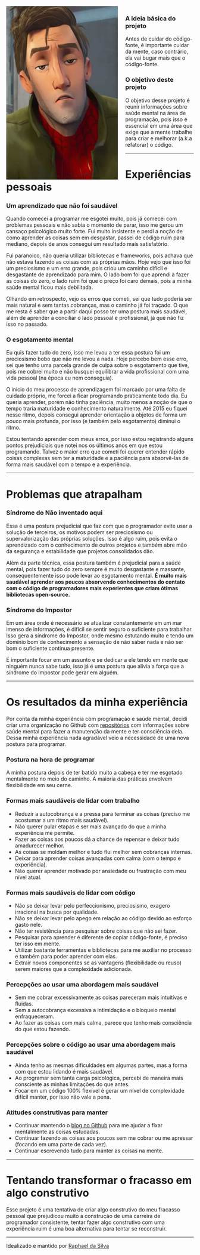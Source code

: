 <img src="./logo.jpg" width="300" style="float: left; margin-right: 20px">

### A ideia básica do projeto

Antes de cuidar do código-fonte, é importante cuidar da mente, caso contrário, ela vai bugar mais que o código-fonte.

### O objetivo deste projeto

O objetivo desse projeto é reunir informações sobre saúde mental na área de programação, pois isso é essencial em uma área que exige que a mente trabalhe para criar e melhorar (a.k.a refatorar) o código.

***

# Experiências pessoais

### Um aprendizado que não foi saudável

Quando comecei a programar me esgotei muito, pois já comecei com problemas pessoais
e não sabia o momento de parar, isso me
gerou um cansaço psicológico muito forte. Fui muito insistente e perdi a noção de
como aprender as coisas sem em desgastar, passei de código ruim para mediano, depois
de anos consegui um resultado mais satisfatório.

Fui paranoico, não queria utilizar bibliotecas e frameworks, pois achava que não estava
fazendo as coisas com as próprias mãos. Hoje vejo que isso foi um preciosismo e um erro grande, pois criou um caminho difícil e desgastante de aprendizado para mim. O lado bom
foi que aprendi a fazer as coisas do zero, o lado ruim foi que o preço foi caro demais, pois
a minha saúde mental ficou mais debilitada.

Olhando em retrospecto, vejo os erros que cometi, sei que tudo poderia ser mais natural e
sem tantas cobranças, mas o caminho já foi traçado. O que me resta é saber que a partir 
daqui posso ter uma postura mais saudável, além de aprender a
conciliar o lado pessoal e profissional, já que não fiz isso no passado.

### O esgotamento mental

Eu quis fazer tudo do zero, isso me levou a ter essa postura foi um preciosismo bobo que
não me levou a nada. Hoje percebo bem esse erro, sei que tenho uma parcela grande de
culpa sobre o esgotamento que tive, pois me cobrei muito e não busquei equilibrar a vida
profissional com uma vida pessoal (na época eu nem conseguia).

O início do meu processo de aprendizagem foi marcado por uma falta de cuidado próprio,
me forcei a ficar programando praticamente todo dia. Eu queria aprender, porém não
tinha paciência, muito menos a noção de que o tempo traria maturidade e conhecimento
naturalmente. Até 2015 eu fiquei nesse ritmo, depois consegui aprender orientação a
objetos de forma um pouco mais profunda, por isso (e também pelo esgotamento) diminui
o ritmo.

Estou tentando aprender com meus erros, por isso estou registrando alguns pontos
prejudiciais que notei nos os últimos anos em que estou programando. Talvez o maior
erro que cometi foi querer entender rápido coisas complexas sem ter a maturidade e a
paciência para absorvê-las de forma mais saudável com o tempo e a experiência.

***

# Problemas que atrapalham

### Síndrome do Não inventado aqui

Essa é uma postura prejudicial que faz com que o programador evite usar a solução de terceiros, os motivos podem ser preciosismo ou supervalorização das próprias soluções. Isso é algo ruim, pois evita o aprendizado com o conhecimento de outros projetos e também abre mão da segurança e estabilidade que projetos consolidados dão.

Além da parte técnica, essa postura também é prejudicial para a saúde mental, pois fazer tudo do zero sempre é muito desgastante e massante, consequentemente isso pode levar ao esgotamento mental. **É muito mais saudável aprender aos poucos absorvendo conhecimentos do contato com o código de programadores mais experientes que criam ótimas bibliotecas open-source.**

### Síndrome do Impostor

Em um área onde é necessário se atualizar constantemente em um mar imenso de informações, é difícil se sentir seguro o suficiente para trabalhar. Isso gera a síndrome do Impostor, onde mesmo estutando muito e tendo um domínio bom de conhecimento a sensação de não saber nada e não ser bom o suficiente continua presente.

É importante focar em um assunto e se dedicar a ele tendo em mente que ninguém nunca sabe tudo, isso já é uma postura que alivia a força que a síndrome do impostor pode gerar em alguém.

***

# Os resultados da minha experiência

Por conta da minha experiência com programação e saúde mental, decidi criar uma organização no Github com [repositórios](https://github.com/programador-cansado) com informações sobre saúde mental para fazer a manutenção da mente e ter consciência dela. Dessa minha experiência nada agradável veio a necessidade de uma nova postura para programar.

### Postura na hora de programar

A minha postura depois de ter batido muito a cabeça e ter me esgotado mentalmente no meio do caminho. A maioria das práticas envolvem flexibilidade em seu cerne.

### Formas mais saudáveis de lidar com trabalho

* Reduzir a autocobrança e a pressa para terminar as coisas (preciso me acostumar a um ritmo mais saudável).
* Não querer pular etapas e ser mais avançado do que a minha experiência me permite.
* Fazer as coisas aos poucos dá a chance de repensar e deixar tudo amadurecer melhor.
* As coisas se moldam melhor e tudo flui melhor sem cobranças internas.
* Deixar para aprender coisas avançadas com calma (com o tempo e experiência).
* Não querer aprender motivado por ansiedade ou frustração com meu nível atual.

### Formas mais saudáveis de lidar com código

* Não se deixar levar pelo perfeccionismo, preciosismo, exagero irracional na busca por qualidade.
* Não se deixar levar pelo apego em relação ao código devido ao esforço gasto nele.
* Não ter resistência para pesquisar sobre coisas que não sei fazer.
* Pesquisar para aprender é diferente de copiar código-fonte, é preciso ter isso em mente.
* Utilizar bastante ferramentas e bibliotecas para me auxíliar no processo e também para poder aprender com elas.
* Extrair novos componentes se as vantagens (flexibilidade ou reuso) serem maiores que a complexidade adicionada.

### Percepções ao usar uma abordagem mais saudável

* Sem me cobrar excessivamente as coisas pareceram mais intuitívas e fluidas.
* Sem a autocobrança excessiva a intimidação e o bloqueio mental enfraqueceram.
* Ao fazer as coisas com mais calma, parece que tenho mais consciência do que estou fazendo.

### Percepções sobre o código ao usar uma abordagem mais saudável

* Ainda tenho as mesmas dificuldades em algumas partes, mas a forma com que estou lidando é mais saudável.
* Ao programar sem tanta carga psicológica, percebi de maneira mais consciente as minhas limitações do que antes.
* Focar em um código 100% flexível é gerar um nível de complexidade difícil manter, por isso não vale a pena.

### Atitudes construtivas para manter

* Continuar mantendo o [blog no Github](https://raphael-da-silva.github.io/) para me ajudar a fixar mentalmente as coisas estudadas.
* Continuar fazendo as coisas aos poucos sem me cobrar ou me apressar (focando em uma parte de cada vez).
* Continuar escrevendo tudo para manter as coisas na mente.

***

# Tentando transformar o fracasso em algo construtivo

Esse projeto é uma tentativa de criar algo construtivo do meu fracasso pessoal que prejudicou muito a construção
de uma carreira de programador consistente, tentar fazer algo construtivo com uma experiência ruim é uma boa alternativa para tentar se reconstruir.

***

Idealizado e mantido por [Raphael da Silva](https://github.com/raphael-da-silva)
